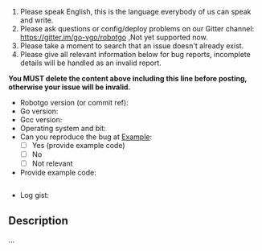 1. Please speak English, this is the language everybody of us can speak and write.
2. Please ask questions or config/deploy problems on our Gitter channel: https://gitter.im/go-vgo/robotgo ,Not yet supported now.
3. Please take a moment to search that an issue doesn't already exist.
4. Please give all relevant information below for bug reports, incomplete details will be handled as an invalid report.

**You MUST delete the content above including this line before posting, otherwise your issue will be invalid.**

- Robotgo version (or commit ref):
- Go version:
- Gcc version:
- Operating system and bit:
- Can you reproduce the bug at [Example](https://github.com/go-vgo/robotgo/blob/master/example/main.go):
  - [ ] Yes (provide example code)
  - [ ] No
  - [ ] Not relevant
- Provide example code: 
    ```Go

    ```
- Log gist:

## Description

...
